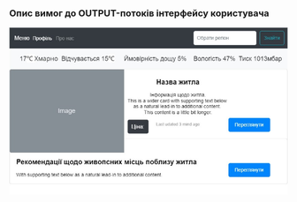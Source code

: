 ### Опис вимог до OUTPUT-потоків інтерфейсу користувача

![](https://github.com/oleksandrblazhko/ai202-nezhivih/blob/ai202-nezhivih_with_laboratory_work_3/1-SoftwareRequirements/1.4-FuncNonFuncRequirements/1.4.4-NFRUserInterfaceOUTPUT/NFR1.jpg)

![]()
